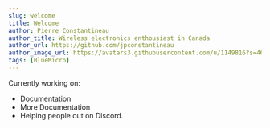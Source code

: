 ```yaml
---
slug: welcome
title: Welcome
author: Pierre Constantineau
author_title: Wireless electronics enthousiast in Canada
author_url: https://github.com/jpconstantineau
author_image_url: https://avatars3.githubusercontent.com/u/1149816?s=460&u=521fbf5035ea442b1d07281c0c7573ca3596cf3f&v=4
tags: [BlueMicro]
---
```


Currently working on:
- Documentation
- More Documentation
- Helping people out on Discord.


